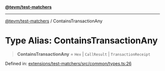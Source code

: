 [**@tevm/test-matchers**](../README.md)

***

[@tevm/test-matchers](../globals.md) / ContainsTransactionAny

# Type Alias: ContainsTransactionAny

> **ContainsTransactionAny** = `Hex` \| `CallResult` \| `TransactionReceipt`

Defined in: [extensions/test-matchers/src/common/types.ts:26](https://github.com/evmts/tevm-monorepo/blob/main/extensions/test-matchers/src/common/types.ts#L26)
